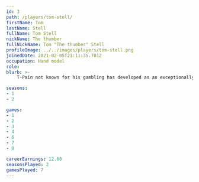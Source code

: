 ```yaml
---
id: 3
path: /players/tom-stell/
firstName: Tom
lastName: Stell
fullName: Tom Stell
nickName: The thumber
fullNickName: Tom "The thumber" Stell
profileImage: ../../images/players/tom-stell.png
joinedDate: 2021-02-05T21:11:35.701Z
occupation: Hand model
role: 
blurb: >-
    T-Pain not known for his gambling has developed as an exceptionally lucky poker player over lock down. Cheeky git. <br /> His biggest tournament win to date is circa $18. <br /> Just ask for the picture behind the name.

seasons:
- 1
- 2

games:
- 1
- 2
- 3
- 4
- 6
- 7
- 8

careerEarnings: 12.60
seasonsPlayed: 2
gamesPlayed: 7
---
```

